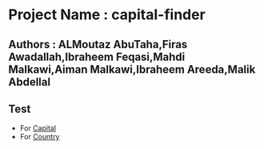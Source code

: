 # Project Name : capital-finder
## Authors : ALMoutaz AbuTaha,Firas Awadallah,Ibraheem Feqasi,Mahdi Malkawi,Aiman Malkawi,Ibraheem Areeda,Malik Abdellal
## Test 
* For [Capital](https://capital-finder-sepia.vercel.app/api/capital_finder?capital=cairo)
* For [Country](https://capital-finder-sepia.vercel.app/api/capital_finder?country=jordan)

